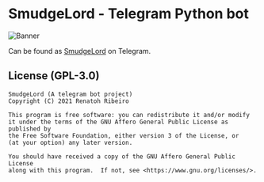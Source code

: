 # SmudgeLord - Telegram Python bot

![Banner](https://pbs.twimg.com/media/EYzqzoRWkAEsjIe?format=jpg&name=small)

Can be found as [SmudgeLord](https://t.me/SmudgeLordBOT) on Telegram.

## License (GPL-3.0)
```
SmudgeLord (A telegram bot project)
Copyright (C) 2021 Renatoh Ribeiro

This program is free software: you can redistribute it and/or modify
it under the terms of the GNU Affero General Public License as published by
the Free Software Foundation, either version 3 of the License, or
(at your option) any later version.

You should have received a copy of the GNU Affero General Public License
along with this program.  If not, see <https://www.gnu.org/licenses/>.
